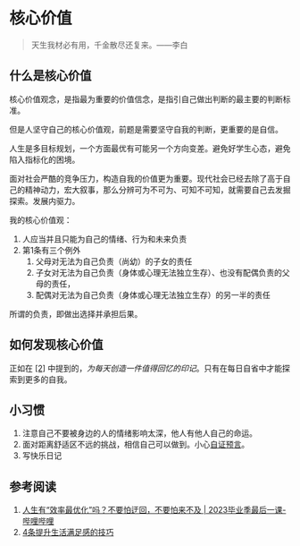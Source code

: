 # 核心价值

> 天生我材必有用，千金散尽还复来。——李白

## 什么是核心价值

核心价值观念，是指最为重要的价值信念，是指引自己做出判断的最主要的判断标准。

但是人坚守自己的核心价值观，前题是需要坚守自我的判断，更重要的是自信。

人生是多目标规划，一个方面最优有可能另一个方向变差。避免好学生心态，避免陷入指标化的困境。

面对社会严酷的竞争压力，构造自我的价值更为重要。现代社会已经去除了高于自己的精神动力，宏大叙事，那么分辨可为不可为、可知不可知，就需要自己去发掘探索。发展内驱力。


我的核心价值观：

1. 人应当并且只能为自己的情绪、行为和未来负责
2. 第1条有三个例外
   1. 父母对无法为自己负责（尚幼）的子女的责任
   2. 子女对无法为自己负责（身体或心理无法独立生存）、也没有配偶负责的父母的责任，
   3. 配偶对无法为自己负责（身体或心理无法独立生存）的另一半的责任

所谓的负责，即做出选择并承担后果。

## 如何发现核心价值

正如在 [[2]](#参考阅读) 中提到的，*为每天创造一件值得回忆的印记*。只有在每日自省中才能探索到更多的自我。




## 小习惯

1. 注意自己不要被身边的人的情绪影响太深，他人有他人自己的命运。
2. 面对距离舒适区不远的挑战，相信自己可以做到。小心[自证预言](https://zh.wikipedia.org/zh-hans/%E8%87%AA%E8%AF%81%E9%A2%84%E8%A8%80)。
3. 写快乐日记


## 参考阅读

1. [人生有“效率最优化”吗？不要怕迂回，不要怕来不及 | 2023毕业季最后一课-哔哩哔哩](https://b23.tv/kyJH81y)
2. [4条提升生活满足感的技巧](https://mp.weixin.qq.com/s/93O7-nmm4uCTEWTiqMTDlw)